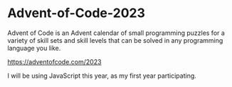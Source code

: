 # Advent-of-Code-2023

Advent of Code is an Advent calendar of small programming puzzles for a variety of skill sets and skill levels that can be solved in any programming language you like.

https://adventofcode.com/2023

I will be using JavaScript this year, as my first year participating. 
